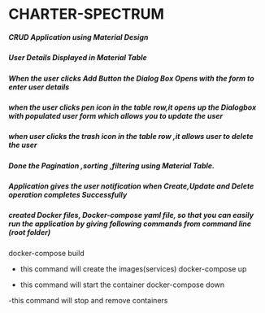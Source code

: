 # CHARTER-SPECTRUM
##### CRUD Application using Material Design
##### User Details Displayed in Material Table
##### When the user clicks Add Button the Dialog Box Opens with the form to enter user details
##### when the user clicks pen icon in the table row,it opens up the Dialogbox with populated user form which allows you to update the user
##### when user clicks the trash icon in the table row ,it allows user to delete the user
##### Done the Pagination ,sorting ,filtering using Material Table.
##### Application gives the user notification when Create,Update and Delete operation completes Successfully
##### created Docker files, Docker-compose yaml file, so that you can easily run the application by giving following commands from command line (root folder)
docker-compose build

- this command will create the images(services)
docker-compose up

- this command will start the container
docker-compose down

-this command will stop and remove containers

